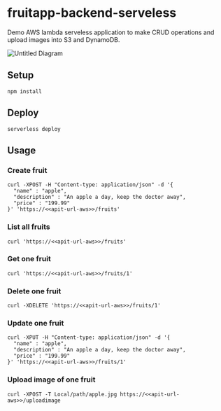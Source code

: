 # fruitapp-backend-serveless

Demo AWS lambda serveless application to make CRUD operations and upload images into S3 and DynamoDB. 

![Untitled Diagram](https://user-images.githubusercontent.com/6520725/61395002-67b33480-a892-11e9-94cc-a89549cc202f.png)

## Setup

```
npm install
```

## Deploy

```
serverless deploy
```

## Usage

### Create fruit
```
curl -XPOST -H "Content-type: application/json" -d '{
  "name" : "apple",
  "description" : "An apple a day, keep the doctor away",
  "price" : "199.99"
}' 'https://<<apit-url-aws>>/fruits'
```

### List all fruits
```
curl 'https://<<apit-url-aws>>/fruits'
```

### Get one fruit
```
curl 'https://<<apit-url-aws>>/fruits/1'
```

### Delete one fruit
```
curl -XDELETE 'https://<<apit-url-aws>>/fruits/1'

```

### Update one fruit
```
curl -XPUT -H "Content-type: application/json" -d '{  
  "name" : "apple",
  "description" : "An apple a day, keep the doctor away",
  "price" : "199.99"
}' 'https://<<apit-url-aws>>/fruits/1'
```

### Upload image of one fruit
```
curl -XPOST -T Local/path/apple.jpg https://<<apit-url-aws>>/uploadimage
```
